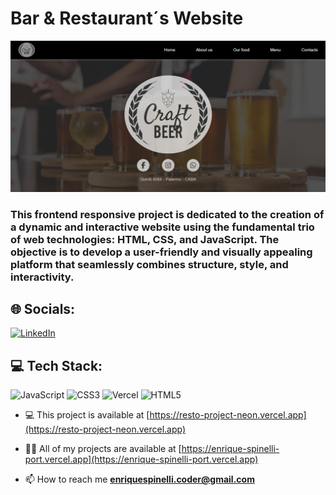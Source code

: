 <h1 align="left">Bar & Restaurant´s Website</h1>

![BANNER!](craft-beer.png)

<h3 align="left">This frontend responsive project is dedicated to the creation of a dynamic and interactive website using the fundamental trio of web technologies: HTML, CSS, and JavaScript. The objective is to develop a user-friendly and visually appealing platform that seamlessly combines structure, style, and interactivity.</h3>

## 🌐 Socials:
[![LinkedIn](https://img.shields.io/badge/LinkedIn-%230077B5.svg?logo=linkedin&logoColor=white)](https://linkedin.com/in/enrique-javier-spinelli-coder) 

## 💻 Tech Stack:
![JavaScript](https://img.shields.io/badge/javascript-%23323330.svg?style=for-the-badge&logo=javascript&logoColor=%23F7DF1E) ![CSS3](https://img.shields.io/badge/css3-%231572B6.svg?style=for-the-badge&logo=css3&logoColor=white) ![Vercel](https://img.shields.io/badge/vercel-%23000000.svg?style=for-the-badge&logo=vercel&logoColor=white) ![HTML5](https://img.shields.io/badge/html5-%23E34F26.svg?style=for-the-badge&logo=html5&logoColor=white)



- 💻 This project is available at [https://resto-project-neon.vercel.app](https://resto-project-neon.vercel.app)

- 👨‍💻 All of my projects are available at [https://enrique-spinelli-port.vercel.app](https://enrique-spinelli-port.vercel.app)

- 📫 How to reach me **enriquespinelli.coder@gmail.com**
